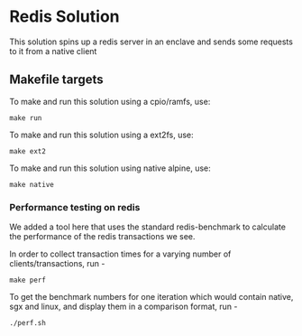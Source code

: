 # Redis Solution

This solution spins up a redis server in an enclave and sends some requests to it from a native client

## Makefile targets

To make and run this solution using a cpio/ramfs, use: 
```
make run 
```

To make and run this solution using a ext2fs, use: 
```
make ext2
```

To make and run this solution using native alpine, use: 
```
make native 
```

### Performance testing on redis

We added a tool here that uses the standard redis-benchmark to calculate the performance of the redis transactions we see. 

In order to collect transaction times for a varying number of clients/transactions, run - 
```
make perf
```

To get the benchmark numbers for one iteration which would contain native, sgx and linux, and display them in a comparison format, run -
```
./perf.sh
```
